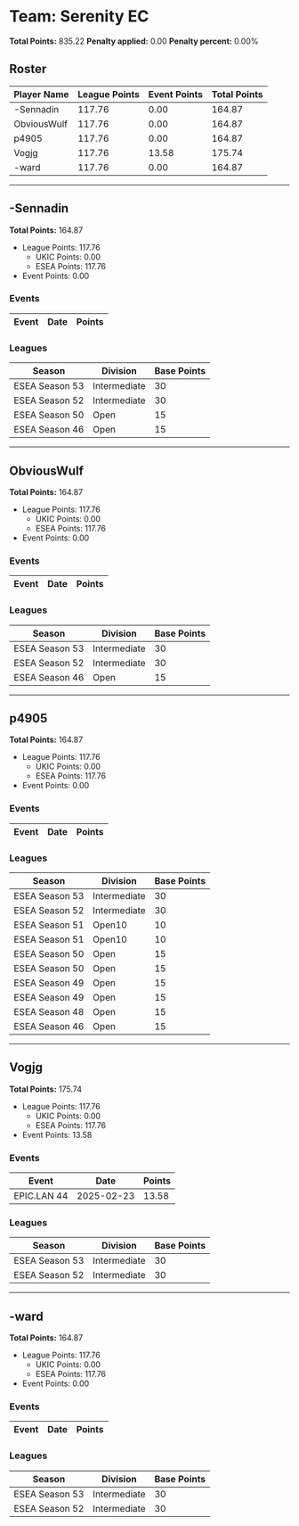 # Team: Serenity EC

**Total Points:** 835.22
**Penalty applied:** 0.00
**Penalty percent:** 0.00%

## Roster
| Player Name | League Points | Event Points | Total Points |
|-------------|--------------|--------------|-------------|
| -Sennadin | 117.76 | 0.00 | 164.87 |
| ObviousWulf | 117.76 | 0.00 | 164.87 |
| p4905 | 117.76 | 0.00 | 164.87 |
| Vogjg | 117.76 | 13.58 | 175.74 |
| -ward | 117.76 | 0.00 | 164.87 |

---

## -Sennadin

**Total Points:** 164.87

- League Points: 117.76
  - UKIC Points: 0.00
  - ESEA Points: 117.76
- Event Points: 0.00

### Events
| Event | Date | Points |
|-------|------|--------|
### Leagues
| Season | Division | Base Points |
|--------|----------|-------------|
| ESEA Season 53 | Intermediate | 30 |
| ESEA Season 52 | Intermediate | 30 |
| ESEA Season 50 | Open | 15 |
| ESEA Season 46 | Open | 15 |
---

## ObviousWulf

**Total Points:** 164.87

- League Points: 117.76
  - UKIC Points: 0.00
  - ESEA Points: 117.76
- Event Points: 0.00

### Events
| Event | Date | Points |
|-------|------|--------|
### Leagues
| Season | Division | Base Points |
|--------|----------|-------------|
| ESEA Season 53 | Intermediate | 30 |
| ESEA Season 52 | Intermediate | 30 |
| ESEA Season 46 | Open | 15 |
---

## p4905

**Total Points:** 164.87

- League Points: 117.76
  - UKIC Points: 0.00
  - ESEA Points: 117.76
- Event Points: 0.00

### Events
| Event | Date | Points |
|-------|------|--------|
### Leagues
| Season | Division | Base Points |
|--------|----------|-------------|
| ESEA Season 53 | Intermediate | 30 |
| ESEA Season 52 | Intermediate | 30 |
| ESEA Season 51 | Open10 | 10 |
| ESEA Season 51 | Open10 | 10 |
| ESEA Season 50 | Open | 15 |
| ESEA Season 50 | Open | 15 |
| ESEA Season 49 | Open | 15 |
| ESEA Season 49 | Open | 15 |
| ESEA Season 48 | Open | 15 |
| ESEA Season 46 | Open | 15 |
---

## Vogjg

**Total Points:** 175.74

- League Points: 117.76
  - UKIC Points: 0.00
  - ESEA Points: 117.76
- Event Points: 13.58

### Events
| Event | Date | Points |
|-------|------|--------|
| EPIC.LAN 44 | 2025-02-23 | 13.58 |
### Leagues
| Season | Division | Base Points |
|--------|----------|-------------|
| ESEA Season 53 | Intermediate | 30 |
| ESEA Season 52 | Intermediate | 30 |
---

## -ward

**Total Points:** 164.87

- League Points: 117.76
  - UKIC Points: 0.00
  - ESEA Points: 117.76
- Event Points: 0.00

### Events
| Event | Date | Points |
|-------|------|--------|
### Leagues
| Season | Division | Base Points |
|--------|----------|-------------|
| ESEA Season 53 | Intermediate | 30 |
| ESEA Season 52 | Intermediate | 30 |